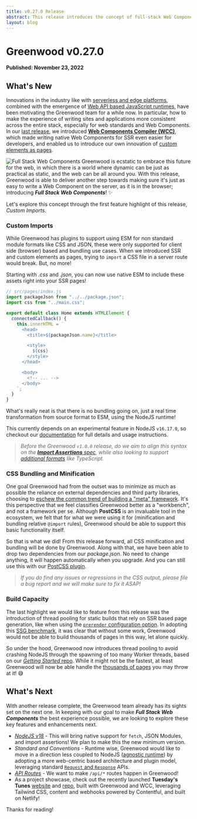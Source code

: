 ```yaml
---
title: v0.27.0 Release
abstract: This release introduces the concept of full-stack Web Components to Greenwood.  Let us share with you what mean.
layout: blog
---
```


# Greenwood v0.27.0

**Published: November 23, 2022**

## What's New

Innovations in the industry like with [serverless and edge platforms](https://github.com/thescientist13/web-components-at-the-edge), combined with the emergence of [Web API based JavaScript runtimes](https://wintercg.org/), have been motivating the Greenwood team for a while now. In particular, how to make the experience of writing sites and applications more consistent across the entire stack, especially for web standards and Web Components. In our [last release](/blog/release/v0-26-0), we introduced [**Web Components Compiler (WCC)**](https://github.com/ProjectEvergreen/wcc), which made writing native Web Components for SSR even easier for developers, and enabled us to introduce our own innovation of [custom elements as pages](/blog/release/v0-26-0/#custom-elements-as-pages).

![Full Stack Web Components](/assets/blog-images/full-stack-web-components.webp) Greenwood is ecstatic to embrace this future for the web, in which there is a world where dynamic can be just as practical as static, and the web can be all around you. With this release, Greenwood is able to deliver another step towards making sure it's just as easy to write a Web Component on the server, as it is in the browser; introducing _**Full Stack Web Components**_! ✨

<style>
  .gwd-content img {
    width: 30%!important;
    margin-left: 2%;
    float: right;
  }
</style>

Let's explore this concept through the first feature highlight of this release, _Custom Imports_.

### Custom Imports

While Greenwood has plugins to support using ESM for non standard module formats like CSS and JSON, these were only supported for client side (browser) based and bundling use cases. When we introduced SSR and custom elements as pages, trying to `import` a CSS file in a server route would break. But, no more!

Starting with _.css_ and _.json_, you can now use native ESM to include these assets right into your SSR pages!

```js
// src/pages/index.js
import packageJson from "../../package.json";
import css from "../main.css";

export default class Home extends HTMLElement {
  connectedCallback() {
    this.innerHTML = `
      <head>
        <title>${packageJson.name}</title>

        <style>
          ${css}
        </style>
      </head>

      <body>
        <!-- ... -->
      </body>
    `;
  }
}
```

What's really neat is that there is no bundling going on, just a real time transformation from source format to ESM, using the NodeJS runtime!

This currently depends on an experimental feature in NodeJS `v16.17.0`, so checkout our [documentation](/docs/server-rendering/#custom-imports) for full details and usage instructions.

> _Before the Greenwood `v1.0.0` release, do we aim to align this syntax on the [**Import Assertions** spec](https://github.com/ProjectEvergreen/greenwood/issues/923), while also looking to support [additional formats](https://github.com/ProjectEvergreen/greenwood/issues/1004) like TypeScript._

### CSS Bundling and Minification

One goal Greenwood had from the outset was to minimize as much as possible the reliance on external dependencies and third party libraries, choosing to [eschew the common trend of building a "meta" framework](https://projectevergreen.github.io/blog/always-bet-on-html/). It's this perspective that we feel classifies Greenwood better as a "workbench", and not a framework per se. Although **PostCSS** is an invaluable tool in the ecosystem, we felt that for what we were using it for (minification and bundling relative `@import` rules), Greenwood should be able to support this basic functionality itself.

So that is what we did! From this release forward, all CSS minification and bundling will be done by Greenwood. Along with that, we have been able to drop two dependencies from our _package.json_. No need to change anything, it will happen automatically when you upgrade. And you can still use this with our [PostCSS plugin](https://github.com/ProjectEvergreen/greenwood/tree/master/packages/plugin-postcss).

> _If you do find any issues or regressions in the CSS output, please file a bug report and we will make sure to fix it ASAP!_

### Build Capacity

The last highlight we would like to feature from this release was the introduction of thread pooling for static builds that rely on SSR based page generation, like when using the [`prerender` configuration option](/docs/configuration/#prerender). In adopting this [SSG benchmark](https://github.com/thescientist13/bench-framework-markdown), it was clear that without some work, Greenwood would not be able to build thousands of pages in this way, let alone quickly.

So under the hood, Greenwood now introduces thread pooling to avoid crashing NodeJS through the spawning of too many Worker threads, based on our [_Getting Started_ repo](https://github.com/ProjectEvergreen/greenwood-getting-started). While it might not be the fastest, at least Greenwood will now be able handle the [thousands of pages](https://github.com/thescientist13/bench-framework-markdown) you may throw at it! 😅

## What's Next

With another release complete, the Greenwood team already has its sights set on the next one. In keeping with our goal to make _**Full Stack Web Components**_ the best experience possible, we are looking to explore these key features and enhancements next.

- [_NodeJS v18_](https://github.com/ProjectEvergreen/greenwood/issues/957) - This will bring native support for `fetch`, JSON Modules, and import assertions! We plan to make this the new minimum version.
- _Standard and Conventions_ - Runtime wise, Greenwood would like to move in a direction less coupled to NodeJS ([agnostic runtime](https://github.com/ProjectEvergreen/greenwood/issues/1008)) by adopting a more web-centric based architecture and plugin model, leveraging standard [`Request` and `Response`](https://github.com/ProjectEvergreen/greenwood/issues/948) APIs.
- [_API Routes_](https://github.com/ProjectEvergreen/greenwood/issues/1007) - We want to make `/api/*` routes happen in Greenwood!
- As a project showcase, check out the recently launched **Tuesday's Tunes** [website](https://www.tuesdaystunes.tv/) and [repo](https://github.com/AnalogStudiosRI/www.tuesdaystunes.tv), built with Greenwood and WCC, leveraging Tailwind CSS, content and webhooks powered by Contentful, and built on Netlify!

Thanks for reading!
